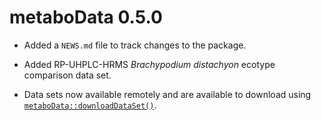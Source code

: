 # metaboData 0.5.0

* Added a `NEWS.md` file to track changes to the package.

* Added RP-UHPLC-HRMS *Brachypodium distachyon* ecotype comparison data set.

* Data sets now available remotely and are available to download using [`metaboData::downloadDataSet()`](https://aberhrml.github.io/metaboData/reference/downloadDataSet.html).
